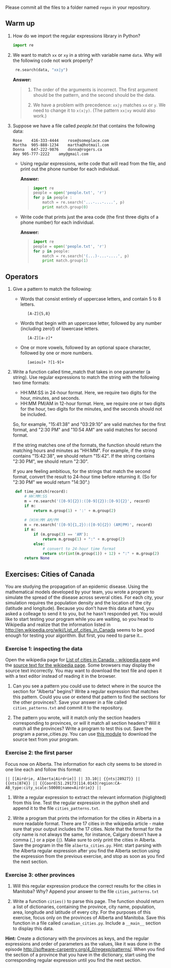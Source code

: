 Please commit all the files to a folder named `regex` in your repository. 

## Warm up

1. How do we import the regular expressions library in Python?
   ```python    
   import re
   ```
2. We want to match `xx` or `xy` in a string with variable name `data`.  Why
will the following code not work properly?
    
   ```python    
    re.search(data, "xx|y")
   ```
   **Answer:**
   > 1. The order of the arguments is incorrect.  The first argument should be
   > the pattern, and the second should be the data.
   > 
   > 2. We have a problem with precedence: `xx|y` matches `xx` or `y`.  We need
   > to change it to `x(x|y)`.  (The pattern `xx|xy` would also work.)

3. Suppose we have a file called _people.txt_ that contains the following data:
    
    ```
    Rose	416-333-4444	rose@someplace.com
    Martha	905-888-1234	martha@hotmail.com
    Donna	647-222-9876	donna@rogers.ca
    Amy	905-777-2222	amy@gmail.com
    ```

   * Using regular expressions, write code that will read from the file, and
     print out the phone number for each individual.
     
     **Answer:**
     > ```python
     > import re
     > people = open('people.txt', 'r')
     > for p in people :
     >     match = re.search('...-...-....', p)
     >     print match.group(0)
     > ```

   * Write code that prints just the area code (the first three digits of a
     phone number) for each individual.
     
     **Answer:**
     > ```python
     > import re
     > people = open('people.txt', 'r')
     > for p in people:
     >     match = re.search('(...)-...-....', p)
     >     print match.group(1)
     > ```

## Operators

1. Give a pattern to match the following:
   * Words that consist entirely of uppercase letters, and contain 5 to 8
     letters.
            
            [A-Z]{5,8}
   * Words that begin with an uppercase letter, followed by any number
     (including zero!) of lowercase letters.

            [A-Z][a-z]*
   * One or more vowels, followed by an optional space character, followed by
     one or more numbers.

            [aeiou]+ ?[1-9]+

2. Write a function called time_match that takes in one parameter (a string).
Use regular expressions to match the string with the following two time formats:
   * HH:MM:SS in 24-hour format. Here, we require two digits for the hour,
     minutes, and seconds.
   * HH:MM PM/AM  in 12-hour format.  Here, we require one or two digits for
     the hour, two digits for the minutes, and the seconds should not be
     included.

   So, for example, "15:41:38" and "03:29:10" are valid matches for the first
   format, and "2:30 PM" and "10:54 AM" are valid matches for second format. 

   If the string matches one of the formats, the function should return the
   matching hours and minutes as "HH:MM".  For example, if the string contains
   "15:42:38", we should return "15:42".  If the string contains "2:30 PM", we
   should return "2:30".  

   If you are feeling ambitious, for the strings that match the second format,
   convert the result to 24-hour time before returning it.  (So for "2:30 PM" we
   would return "14:30".) 
   
   ```python
    def time_match(record):
        # HH:MM:SS
        m = re.search('([0-9]{2}):([0-9]{2}):[0-9]{2}', record)
        if m:
            return m.group(1) + ':' + m.group(2)    
    
        # (H)H:MM AM/PM
        m = re.search('([0-9]{1,2}):([0-9]{2}) (AM|PM)', record)
        if m:
            if (m.group(3) == 'AM'):
                return m.group(1) + ":" + m.group(2)
            else:
                # convert to 24-hour time format
                return str(int(m.group(1)) + 12) + ":" + m.group(2)
        return None
    ```


## Exercises: Cities of Canada

You are studying the propagation of an epidemic disease. Using the mathematical
models developed by your team, you wrote a program to simulate the spread of the
disease across several cities. For each city, your simulation requires the
population density and the location of the city (latitude and longitude).
Because you don't have this data at hand, you asked a colleage to send it to
you, but he hasn't responded yet. You would like to start testing your program
while you are waiting, so you head to Wikipedia and realize that the information
listed in http://en.wikipedia.org/wiki/List_of_cities_in_Canada seems to be good
enough for testing your algorithm. But first, you need to parse it...

### Exercise 1: inspecting the data

Open the wikipedia page for [List of cities in Canada - wikipedia
page](http://en.wikipedia.org/wiki/List_of_cities_in_Canada) and the [source
text for the wikipedia
page](http://svn.software-carpentry.org/swc/4.0/topics/regexp/exercises/List_of_cities_in_Canada.txt).
Some browsers may display the source text incorrectly. You may want to download
the text file and open it with a text editor instead of reading it in the
browser.

1. Can you see a pattern you could use to detect where in the source the section
for "Alberta" begins? Write a regular expression that matches this pattern.
Could you use or extend that pattern to find the sections for the other
provinces?. Save your answer in a file called `cities_patterns.txt` and commit
it to the repository.

2. The pattern you wrote, will it match only the section headers corresponding
to provinces, or will it match all section headers? Will it match all the
provinces? Write a program to test this out. Save the program a parse_cities.py.
You can use [this
module](http://svn.software-carpentry.org/swc/4.0/topics/regexp/exercises/wikipedia.py)
to download the source text from your program.


### Exercise 2: the first parser

Focus now on Alberta. The information for each city seems to be stored in one
line each and follow this format:

    || [[Airdrie, Alberta|Airdrie]] || 33.10|| {{nts|28927}} || {{nts|874}} || {{Coord|51.29173|114.0143|region:CA-AB_type:city_scale:50000|name=Airdrie}} || 

1. Write a regular expression to extract the relevant information (higlighted)
from this line. Test the regular expression in the python shell and append it to
the file `cities_patterns.txt`.

2. Write a program that prints the information for the cities in Alberta in a
more readable format. There are 17 cities in the wikipedia article - make sure
that your output includes the 17 cities. Note that the format for the city name
is not always the same, for instance, Calgary doesn't have a comma (`,`) or a
pipe (`|`).  Make sure to only print the cities in Alberta. Save the program in
the file `alberta_cities.py`. Hint: start parsing with the Alberta regular
expression after you find the Alberta section using the expression from the
previous exercise, and stop as soon as you find the next section.


### Exercise 3: other provinces

1. Will this regular expression produce the correct results for the cities in
Manitoba? Why? Append your answer to the file `cities_patterns.txt`

2. Write a function `cities()` to parse this page. The function should return a
list of dictionaries, containing the province, city name, population, area,
longitude and latitude of every city. For the purposes of this exercise, focus
only on the provinces of Alberta and Manitoba.  Save this function in a file
called `canadian_cities.py`. Include a `__main__` section to display this data.

**Hint:** Create a dictionary with the provinces as keys, and the regular
expressions and order of parameters as the values, like it was done in the
episode http://software-carpentry.org/4_0/regexp/patterns/.  When you find the
section of a province that you have in the dictionary, start using the
corresponding regular expression until you find the next section.
